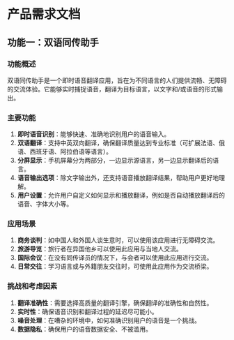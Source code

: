 # 产品需求文档

## 功能一：双语同传助手

### 功能概述
双语同传助手是一个即时语音翻译应用，旨在为不同语言的人们提供流畅、无障碍的交流体验。它能够实时捕捉语音，翻译为目标语言，以文字和/或语音的形式输出。

### 主要功能

1. **即时语音识别**：能够快速、准确地识别用户的语音输入。
2. **双语翻译**：支持中英双向翻译，确保翻译质量达到专业标准（可扩展法语、俄语、西班牙语、阿拉伯语等语言）。
3. **分屏显示**：手机屏幕分为两部分，一边显示源语言，另一边显示翻译后的语言。
4. **语音输出选项**：除文字输出外，还支持语音播放翻译结果，帮助用户更好地理解。
5. **用户设置**：允许用户自定义如何显示和播放翻译，例如是否自动播放翻译后的语音、字体大小等。

### 应用场景

1. **商务谈判**：如中国人和外国人谈生意时，可以使用该应用进行无障碍交流。
2. **旅游导览**：旅行者在异国他乡可以使用此应用与当地人交流。
3. **国际会议**：在没有同传译员的情况下，与会者可以使用此应用进行交流。
4. **日常交往**：学习语言或与外籍朋友交往时，可使用此应用作为交流桥梁。

### 挑战和考虑因素

1. **翻译准确性**：需要选择高质量的翻译引擎，确保翻译的准确性和自然性。
2. **实时性**：确保语音识别和翻译过程的延迟尽可能小。
3. **噪音处理**：在嘈杂的环境中，如何准确识别用户的语音是一个挑战。
4. **数据隐私**：确保用户的语音数据安全、不被滥用。
